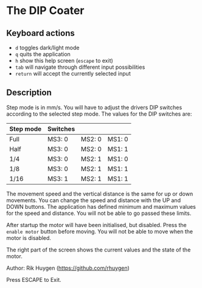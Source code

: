 # The DIP Coater

## Keyboard actions

- `d` toggles dark/light mode
- `q` quits the application
- `h` show this help screen (`escape` to exit)
- `tab` will navigate through different input possibilities
- `return` will accept the currently selected input

## Description

Step mode is in mm/s. You will have to adjust the drivers DIP switches according to the selected step mode. The values for the DIP switches are:

| Step mode | Switches |||
| --- |----------| --- | --- |
|Full | MS3: 0   | MS2: 0 | MS1: 0
|Half | MS3: 0   | MS2: 0 | MS1: 1
|1/4  | MS3: 0   | MS2: 1 | MS1: 0
|1/8  | MS3: 0   | MS2: 1 | MS1: 1
|1/16 | MS3: 1   | MS2: 1 | MS1: 1


The movement speed and the vertical distance is the same for up or down movements. You can change the speed and distance with the UP and DOWN buttons. The application has defined minimum and maximum values for the speed and distance. You will not be able to go passed these limits.

After startup the motor will have been initialised, but disabled. Press the `enable motor` button before moving. You will not be able to move when the motor is disabled.

The right part of the screen shows the current values and the state of the motor.


Author: Rik Huygen (https://github.com/rhuygen)

Press ESCAPE to Exit.
